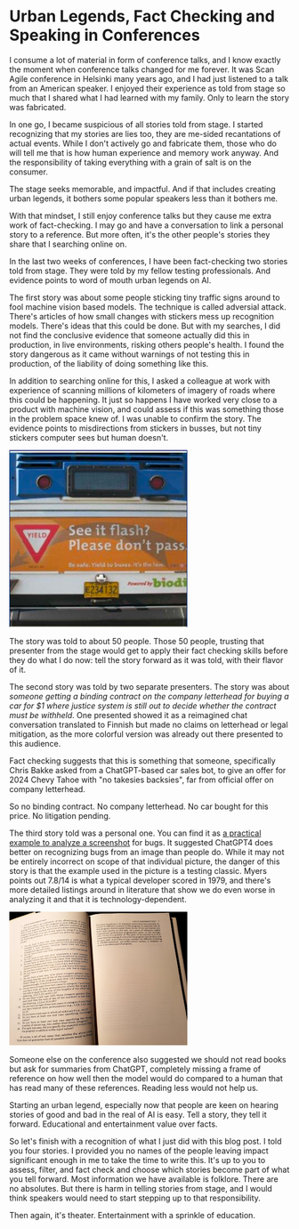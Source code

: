# Urban Legends, Fact Checking and Speaking in Conferences

I consume a lot of material in form of conference talks, and I know exactly the moment when conference talks changed for me forever. It was Scan Agile conference in Helsinki many years ago, and I had just listened to a talk from an American speaker. I enjoyed their experience as told from stage so much that I shared what I had learned with my family. Only to learn the story was fabricated. 

In one go, I became suspicious of all stories told from stage. I started recognizing that my stories are lies too, they are me-sided recantations of actual events. While I don't actively go and fabricate them, those who do will tell me that is how human experience and memory work anyway. And the responsibility of taking everything with a grain of salt is on the consumer. 

The stage seeks memorable, and impactful. And if that includes creating urban legends, it bothers some popular speakers less than it bothers me. 

With that mindset, I still enjoy conference talks but they cause me extra work of fact-checking. I may go and have a conversation to link a personal story to a reference. But more often, it's the other people's stories they share that I searching online on. 

In the last two weeks of conferences, I have been fact-checking two stories told from stage. They were told by my fellow testing professionals. And evidence points to word of mouth urban legends on AI. 

The first story was about some people sticking tiny traffic signs around to fool machine vision based models. The technique is called adversial attack. There's articles of how small changes with stickers mess up recognition models. There's ideas that this could be done. But with my searches, I did not find the conclusive evidence that someone actually did this in production, in live environments, risking others people's health. I found the story dangerous as it came without warnings of not testing this in production, of the liability of doing something like this. 

In addition to searching online for this, I asked a colleague at work with experience of scanning millions of kilometers of imagery of roads where this could be happening. It just so happens I have worked very close to a product with machine vision, and could assess if this was something those in the problem space knew of. I was unable to confirm the story. The evidence points to misdirections from stickers in busses, but not tiny stickers computer sees but human doesn't. 

![Yield in car as sticket](Bumper.png) 

The story was told to about 50 people. Those 50 people, trusting that presenter from the stage would get to apply their fact checking skills before they do what I do now: tell the story forward as it was told, with their flavor of it. 

The second story was told by two separate presenters. The story was about *someone getting a binding contract on the company letterhead for buying a car for $1 where justice system is still out to decide whether the contract must be withheld*. One presented showed it as a reimagined chat conversation translated to Finnish but made no claims on letterhead or legal mitigation, as the more colorful version was already out there presented to this audience. 

Fact checking suggests that this is something that someone, specifically Chris Bakke asked from a ChatGPT-based car sales bot, to give an offer for 2024 Chevy Tahoe with "no takesies backsies", far from official offer on company letterhead. 

So no binding contract. No company letterhead. No car bought for this price. No litigation pending. 

The third story told was a personal one. You can find it as [a practical example to analyze a screenshot](https://provetestlab.notion.site/Version-2-0-of-85-AI-Prompts-For-Software-QA-Professionals-087e86b170224b8e8f8fa7ac66390580) for bugs. It suggested ChatGPT4 does better on recognizing bugs from an image than people do. While it may not be entirely incorrect on scope of that individual picture, the danger of this story is that the example used in the picture is a testing classic. Myers points out 7.8/14 is what a typical developer scored in 1979, and there's more detailed listings around in literature that show we do even worse in analyzing it and that it is technology-dependent. 

![Myers book](Myers.jpeg)

Someone else on the conference also suggested we should not read books but ask for summaries from ChatGPT, completely missing a frame of reference on how well then the model would do compared to a human that has read many of these references. Reading less would not help us. 

Starting an urban legend, especially now that people are keen on hearing stories of good and bad in the real of AI is easy. Tell a story, they tell it forward. Educational and entertainment value over facts. 

So let's finish with a recognition of what I just did with this blog post. I told you four stories. I provided you no names of the people leaving impact significant enough in me to take the time to write this. It's up to you to assess, filter, and fact check and choose which stories become part of what you tell forward. Most information we have available is folklore. There are no absolutes. But there is harm in telling stories from stage, and I would think speakers would need to start stepping up to that responsibility. 

Then again, it's theater. Entertainment with a sprinkle of education. 